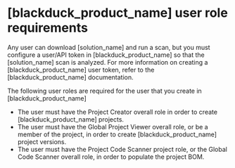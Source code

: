 # [blackduck_product_name] user role requirements

Any user can download [solution_name] and run a scan, but you must configure a user/API token in [blackduck_product_name] so that the [solution_name] scan is analyzed.
For more information on creating a [blackduck_product_name] user token, refer to the [blackduck_product_name] documentation.

The following user roles are required for the user that you create in [blackduck_product_name]

* The user must have the Project Creator overall role in order to create [blackduck_product_name] projects.
* The user must have the Global Project Viewer overall role, or be a member of the project, in order to create [blackduck_product_name] project versions.
* The user must have the Project Code Scanner project role, or the Global Code Scanner overall role, in order to populate the project BOM.
